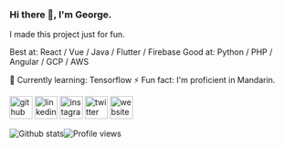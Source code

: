 ### Hi there 👋, I'm George.

I made this project just for fun.

Best at: React / Vue / Java / Flutter / Firebase
Good at: Python / PHP / Angular / GCP / AWS 

🌱 Currently learning: Tensorflow
⚡ Fun fact: I'm proficient in Mandarin. 

[<img src='https://cdn.jsdelivr.net/npm/simple-icons@3.0.1/icons/github.svg' alt='github' height='40'>](https://github.com/gruellan)  [<img src='https://cdn.jsdelivr.net/npm/simple-icons@3.0.1/icons/linkedin.svg' alt='linkedin' height='40'>](https://www.linkedin.com/in/georgeruellan/)  [<img src='https://cdn.jsdelivr.net/npm/simple-icons@3.0.1/icons/instagram.svg' alt='instagram' height='40'>](https://www.instagram.com/georgeruellan/)  [<img src='https://cdn.jsdelivr.net/npm/simple-icons@3.0.1/icons/twitter.svg' alt='twitter' height='40'>](https://twitter.com/georgeruellan)  [<img src='https://cdn.jsdelivr.net/npm/simple-icons@3.0.1/icons/icloud.svg' alt='website' height='40'>](https://www.georgeruellan.com)  

![Github stats](https://github-readme-stats.vercel.app/api?username=gruellan&show_icons=true)![Profile views](https://gpvc.arturio.dev/gruellan)  
